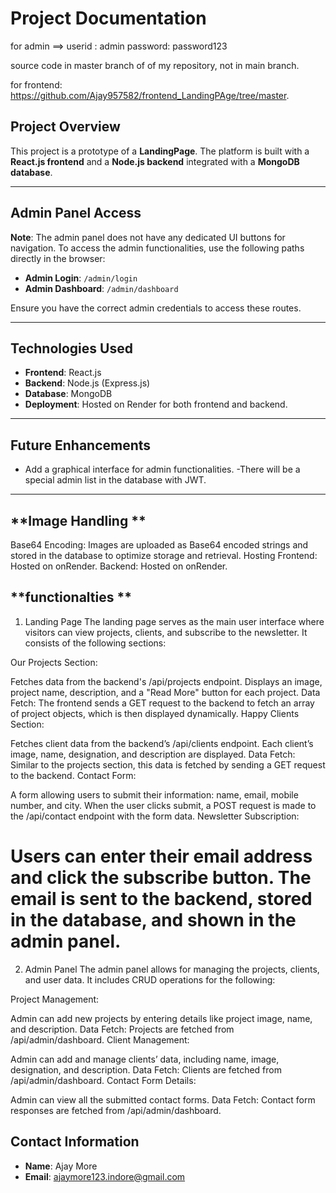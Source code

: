 # Project Documentation
for admin ==>
userid : admin
password: password123


source code in master branch of of my repository, not in main branch.

for frontend:
https://github.com/Ajay957582/frontend_LandingPAge/tree/master.


## **Project Overview**

This project is a prototype of a  **LandingPage**. The platform is built with a **React.js frontend** and a **Node.js backend** integrated with a **MongoDB database**.


---

## **Admin Panel Access**

**Note**: The admin panel does not have any dedicated UI buttons for navigation. To access the admin functionalities, use the following paths directly in the browser:

- **Admin Login**: `/admin/login`
- **Admin Dashboard**: `/admin/dashboard`

Ensure you have the correct admin credentials to access these routes.

---

## **Technologies Used**

- **Frontend**: React.js
- **Backend**: Node.js (Express.js)
- **Database**: MongoDB
- **Deployment**: Hosted on Render for both frontend and backend.

---



## **Future Enhancements**

- Add a graphical interface for admin functionalities.
-There will be a special admin list in the database with JWT.

---
## **Image Handling **
Base64 Encoding: Images are uploaded as Base64 encoded strings and stored in the database to optimize storage and retrieval.
Hosting
Frontend: Hosted on onRender.
Backend: Hosted on onRender.



## **functionalties **
1. Landing Page
The landing page serves as the main user interface where visitors can view projects, clients, and subscribe to the newsletter. It consists of the following sections:

Our Projects Section:

Fetches data from the backend's /api/projects endpoint.
Displays an image, project name, description, and a "Read More" button for each project.
Data Fetch: The frontend sends a GET request to the backend to fetch an array of project objects, which is then displayed dynamically.
Happy Clients Section:

Fetches client data from the backend’s /api/clients endpoint.
Each client’s image, name, designation, and description are displayed.
Data Fetch: Similar to the projects section, this data is fetched by sending a GET request to the backend.
Contact Form:

A form allowing users to submit their information: name, email, mobile number, and city.
When the user clicks submit, a POST request is made to the /api/contact endpoint with the form data.
Newsletter Subscription:

Users can enter their email address and click the subscribe button.
The email is sent to the backend, stored in the database, and shown in the admin panel.
================================================================
2. Admin Panel
The admin panel allows for managing the projects, clients, and user data. It includes CRUD operations for the following:

Project Management:

Admin can add new projects by entering details like project image, name, and description.
Data Fetch: Projects are fetched from /api/admin/dashboard.
Client Management:

Admin can add and manage clients’ data, including name, image, designation, and description.
Data Fetch: Clients are fetched from /api/admin/dashboard.
Contact Form Details:

Admin can view all the submitted contact forms.
Data Fetch: Contact form responses are fetched from /api/admin/dashboard.

## **Contact Information**
- **Name**: Ajay More
- **Email**: [ajaymore123.indore@gmail.com](mailto\:ajaymore123.indore@gmail.com)

